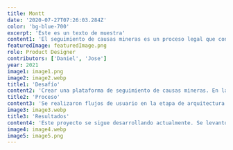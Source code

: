 ```yaml
---
title: Montt
date: '2020-07-27T07:26:03.284Z'
color: 'bg-blue-700'
excerpt: 'Este es un texto de muestra'
content1: 'El seguimiento de causas mineras es un proceso legal que contempla muchas etapas. El cliente requería una plataforma que le permitiera dar seguimiento y documentar el proceso, con la finalidad de focalizar sus recursos de mejor manera.'
featuredImage: featuredImage.png
role: Product Designer
contributors: ['Daniel', 'Jose']
year: 2021
image1: image1.png
image2: image2.webp
title1: 'Desafío'
content2: 'Crear una plataforma de seguimiento de causas mineras. En la etapa temprana, el gran problema fue la brecha que tenía el equipo de desarrollo del conocimiento técnico y legal que todo el proceso contemplaba.'
title2: 'Proceso'
content3: 'Se realizaron flujos de usuario en la etapa de arquitectura de la información. Para la estructura y la disponibilidad del contenido se trabajaron algunos wireframes. Finalmente cree un sistema de diseño que permitió manejar la consistencia visual entre los distintos mockups.'
image3: image3.webp
title3: 'Resultados'
content4: 'Este proyecto se sigue desarrollando actualmente. Se levantó un sistema de diseño que permite escalar este proyecto según los nuevos requerimiento del cliente y tener la flexibilidad que requiere un producto como este.'
image4: image4.webp
image5: image5.png
---
```

